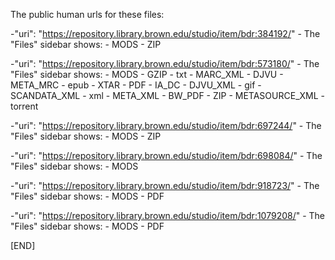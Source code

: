 The public human urls for these files:

-"uri": "https://repository.library.brown.edu/studio/item/bdr:384192/"
    - The "Files" sidebar shows: 
        - MODS
        - ZIP

-"uri": "https://repository.library.brown.edu/studio/item/bdr:573180/"
    - The "Files" sidebar shows:
        - MODS
        - GZIP
        - txt
        - MARC_XML
        - DJVU
        - META_MRC
        - epub
        - XTAR
        - PDF
        - IA_DC
        - DJVU_XML
        - gif
        - SCANDATA_XML
        - xml
        - META_XML
        - BW_PDF
        - ZIP
        - METASOURCE_XML
        - torrent

-"uri": "https://repository.library.brown.edu/studio/item/bdr:697244/"
    - The "Files" sidebar shows: 
        - MODS
        - ZIP

-"uri": "https://repository.library.brown.edu/studio/item/bdr:698084/"
    - The "Files" sidebar shows: 
        - MODS

-"uri": "https://repository.library.brown.edu/studio/item/bdr:918723/"
    - The "Files" sidebar shows: 
        - MODS
        - PDF

-"uri": "https://repository.library.brown.edu/studio/item/bdr:1079208/"
    - The "Files" sidebar shows: 
        - MODS
        - PDF

[END]
